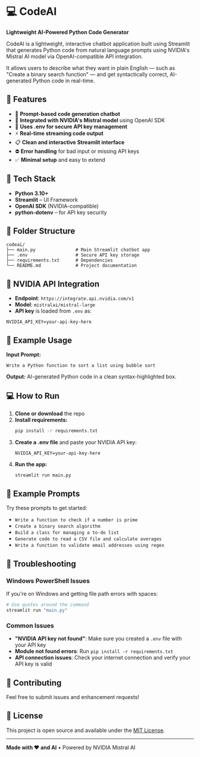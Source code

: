 # 💻 CodeAI

**Lightweight AI-Powered Python Code Generator**

CodeAI is a lightweight, interactive chatbot application built using Streamlit that generates Python code from natural language prompts using NVIDIA's Mistral AI model via OpenAI-compatible API integration.

It allows users to describe what they want in plain English — such as "Create a binary search function" — and get syntactically correct, AI-generated Python code in real-time.

## 🚀 Features

- 💬 **Prompt-based code generation chatbot**
- 🔗 **Integrated with NVIDIA's Mistral model** using OpenAI SDK
- 🔐 **Uses .env for secure API key management**
- ⚡ **Real-time streaming code output**
- 📋 **Clean and interactive Streamlit interface**
- ⛔ **Error handling** for bad input or missing API keys
- ✅ **Minimal setup** and easy to extend

## 🧠 Tech Stack

- **Python 3.10+**
- **Streamlit** – UI Framework
- **OpenAI SDK** (NVIDIA-compatible)
- **python-dotenv** – for API key security

## 📁 Folder Structure

```
codeai/
├── main.py               # Main Streamlit chatbot app
├── .env                  # Secure API key storage
├── requirements.txt      # Dependencies
└── README.md             # Project documentation
```

## 🔐 NVIDIA API Integration

- **Endpoint**: `https://integrate.api.nvidia.com/v1`
- **Model**: `mistralai/mistral-large`
- **API key** is loaded from `.env` as:

```env
NVIDIA_API_KEY=your-api-key-here
```

## 🧪 Example Usage

**Input Prompt:**
```
Write a Python function to sort a list using bubble sort
```

**Output:** AI-generated Python code in a clean syntax-highlighted box.

## 💻 How to Run

1. **Clone or download** the repo
2. **Install requirements:**
   ```bash
   pip install -r requirements.txt
   ```
3. **Create a .env file** and paste your NVIDIA API key:
   ```env
   NVIDIA_API_KEY=your-api-key-here
   ```
4. **Run the app:**
   ```bash
   streamlit run main.py
   ```

## 🎯 Example Prompts

Try these prompts to get started:

- `Write a function to check if a number is prime`
- `Create a binary search algorithm`
- `Build a class for managing a to-do list`
- `Generate code to read a CSV file and calculate averages`
- `Write a function to validate email addresses using regex`

## 🔧 Troubleshooting

### Windows PowerShell Issues
If you're on Windows and getting file path errors with spaces:

```powershell
# Use quotes around the command
streamlit run "main.py"
```

### Common Issues

- **"NVIDIA API key not found"**: Make sure you created a `.env` file with your API key
- **Module not found errors**: Run `pip install -r requirements.txt`
- **API connection issues**: Check your internet connection and verify your API key is valid

## 🤝 Contributing

Feel free to submit issues and enhancement requests!

## 📄 License

This project is open source and available under the [MIT License](LICENSE).

---

**Made with ❤️ and AI** • Powered by NVIDIA Mistral AI